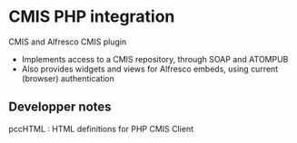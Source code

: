 # CMIS PHP integration

CMIS and Alfresco CMIS plugin
 * Implements access to a CMIS repository, through SOAP and ATOMPUB
 * Also provides widgets and views for Alfresco embeds, using current (browser) authentication



## Developper notes
pccHTML : HTML definitions for PHP CMIS Client


